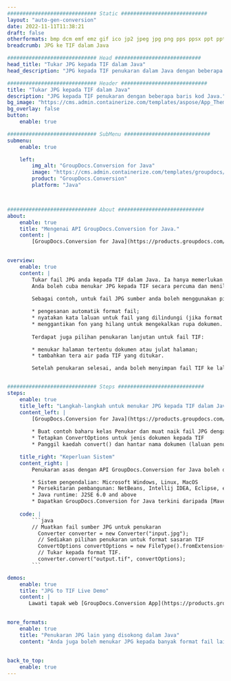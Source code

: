 ```yaml
---
############################# Static ############################
layout: "auto-gen-conversion"
date: 2022-11-11T11:38:21
draft: false
otherformats: bmp dcm emf emz gif ico jp2 jpeg jpg png pps ppsx ppt pptx psb psd svg svgz tga tif tiff webp wmf wmz
breadcrumb: JPG ke TIF dalam Java

############################# Head ############################
head_title: "Tukar JPG kepada TIF dalam Java"
head_description: "JPG kepada TIF penukaran dalam Java dengan beberapa baris kod. Tukar lebih 160 format fail menggunakan API penukaran dokumen GroupDocs untuk Java"

############################# Header ############################
title: "Tukar JPG kepada TIF dalam Java"
description: "JPG kepada TIF penukaran dengan beberapa baris kod Java."
bg_image: "https://cms.admin.containerize.com/templates/aspose/App_Themes/V3/images/bg/header1.png"
bg_overlay: false
button:
    enable: true

############################# SubMenu ############################
submenu:
    enable: true

    left:
        img_alt: "GroupDocs.Conversion for Java"
        image: "https://cms.admin.containerize.com/templates/groupdocs/images/product-logos/90x90-noborder/groupdocs-conversion-java.png"
        product: "GroupDocs.Conversion"
        platform: "Java"



############################# About ############################
about:
    enable: true
    title: "Mengenai API GroupDocs.Conversion for Java."
    content: |
        [GroupDocs.Conversion for Java](https://products.groupdocs.com/conversion/java/) ialah API penukaran format fail lanjutan untuk menukar antara imej popular dan format dokumen seperti Microsoft Office, OpenDocument, PDF, HTML, e-mel, CAD. dan banyak lagi dengan hanya beberapa baris kod. API asli secara automatik mengesan format dokumen asal dan menawarkan banyak pilihan untuk menyesuaikan dokumen yang ditukar. Bersama-sama dengan fungsi mengekstrak maklumat daripada dokumen, ia juga menyokong caching hasil penukaran ke cakera tempatan secara lalai. Walau bagaimanapun, sebarang jenis storan cache boleh disokong dengan melaksanakan antara muka yang sesuai - Amazon S3, Dropbox, Google Drive, Windows Azure, Reddis atau mana-mana yang lain.
    

overview:
    enable: true
    content: |
        Tukar fail JPG anda kepada TIF dalam Java. Ia hanya memerlukan beberapa baris kod Java pada mana-mana platform pilihan anda, seperti Windows, Linux, macOS.
        Anda boleh cuba menukar JPG kepada TIF secara percuma dan menilai kualiti hasil penukaran. Bersama-sama dengan skrip penukaran fail mudah, anda boleh mencuba pilihan yang lebih canggih untuk memuatkan fail sumber JPG dan menyimpan output TIF. 
        
        Sebagai contoh, untuk fail JPG sumber anda boleh menggunakan pilihan pemuatan berikut:

        * pengesanan automatik format fail;
        * nyatakan kata laluan untuk fail yang dilindungi (jika format fail menyokongnya);
        * menggantikan fon yang hilang untuk mengekalkan rupa dokumen.
        
        Terdapat juga pilihan penukaran lanjutan untuk fail TIF:

        * menukar halaman tertentu dokumen atau julat halaman;
        * tambahkan tera air pada TIF yang ditukar.

        Setelah penukaran selesai, anda boleh menyimpan fail TIF ke laluan fail setempat anda atau ke mana-mana storan pihak ketiga seperti FTP, Amazon S3, Google Drive, Dropbox dll. Sila ambil perhatian - untuk menukar JPG kepada TIF, anda tidak perlu memasang sebarang perisian tambahan, seperti MS Office, Open Office, Adobe Acrobat Reader dsb.


############################# Steps ############################
steps:
    enable: true
    title_left: "Langkah-langkah untuk menukar JPG kepada TIF dalam Java"
    content_left: |
        [GroupDocs.Conversion for Java](https://products.groupdocs.com/conversion/java/) membenarkan pembangun menukar fail JPG kepada TIF dengan mudah dengan beberapa baris kod.
        
        * Buat contoh baharu kelas Penukar dan muat naik fail JPG dengan laluan penuh
        * Tetapkan ConvertOptions untuk jenis dokumen kepada TIF
        * Panggil kaedah convert() dan hantar nama dokumen (laluan penuh) dan format (TIF) sebagai parameter

    title_right: "Keperluan Sistem"
    content_right: |
        Penukaran asas dengan API GroupDocs.Conversion for Java boleh dilakukan dengan hanya beberapa baris kod. API kami disokong pada semua platform dan sistem pengendalian utama. Sebelum melaksanakan kod di bawah, pastikan anda mempunyai prasyarat berikut dipasang pada sistem anda.

        * Sistem pengendalian: Microsoft Windows, Linux, MacOS
        * Persekitaran pembangunan: NetBeans, Intellij IDEA, Eclipse, etc.
        * Java runtime: J2SE 6.0 and above
        * Dapatkan GroupDocs.Conversion for Java terkini daripada [Maven](https://repository.groupdocs.com/webapp/#/artifacts/browse/tree/General/repo/com/groupdocs/groupdocs-conversion)
         
    code: |
        ```java    
        // Muatkan fail sumber JPG untuk penukaran
          Converter converter = new Converter("input.jpg");
          // Sediakan pilihan penukaran untuk format sasaran TIF
          ConvertOptions convertOptions = new FileType().fromExtension("tif").getConvertOptions();
          // Tukar kepada format TIF.
          converter.convert("output.tif", convertOptions);
        ```

demos:
    enable: true
    title: "JPG to TIF Live Demo"
    content: |
       Lawati tapak web [GroupDocs.Conversion App](https://products.groupdocs.app/conversion/family) kami dan cuba JPG kepada TIF penukaran sekarang. Demo percuma mempunyai faedah berikut
          

more_formats:
    enable: true
    title: "Penukaran JPG lain yang disokong dalam Java"
    content: "Anda juga boleh menukar JPG kepada banyak format fail lain. Sila lihat senarai di bawah."
       
       
back_to_top:
    enable: true
---
```

